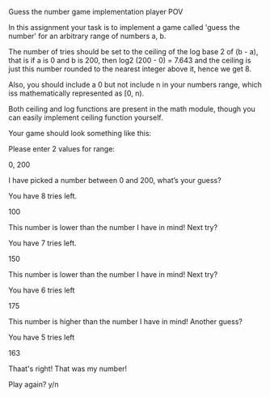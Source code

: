 Guess the number game implementation player POV

In this assignment your task is to implement a game called 'guess the number' for an arbitrary range of numbers a, b.

The number of tries should be set to the ceiling of the log base 2 of (b - a), that is if a is 0 and b is 200, then log2 (200 - 0) = 7.643 and the
ceiling is just this number rounded to the nearest integer above it, hence we get 8.

Also, you should include a 0 but not include n in your numbers range, which iss mathematically represented as [0, n).

Both ceiling and log functions are present in the math module, though you can easily implement ceiling function yourself.

Your game should look something like this:

Please enter 2 values for range:

0, 200

I have picked a number between 0 and 200, what’s your guess?

You have 8 tries left.

100

This number is lower than the number I have in mind! Next try?

You have 7 tries left.

150

This number is lower than the number I have in mind! Next try?

You have 6 tries left

175

This number is higher than the number I have in mind! Another guess?

You have 5 tries left

163

Thaat's right! That was my number!

Play again? y/n
